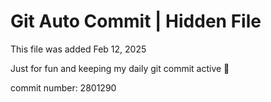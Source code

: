 # Git Auto Commit | Hidden File

This file was added Feb 12, 2025

Just for fun and keeping my daily git commit active 🤪

commit number: 2801290
